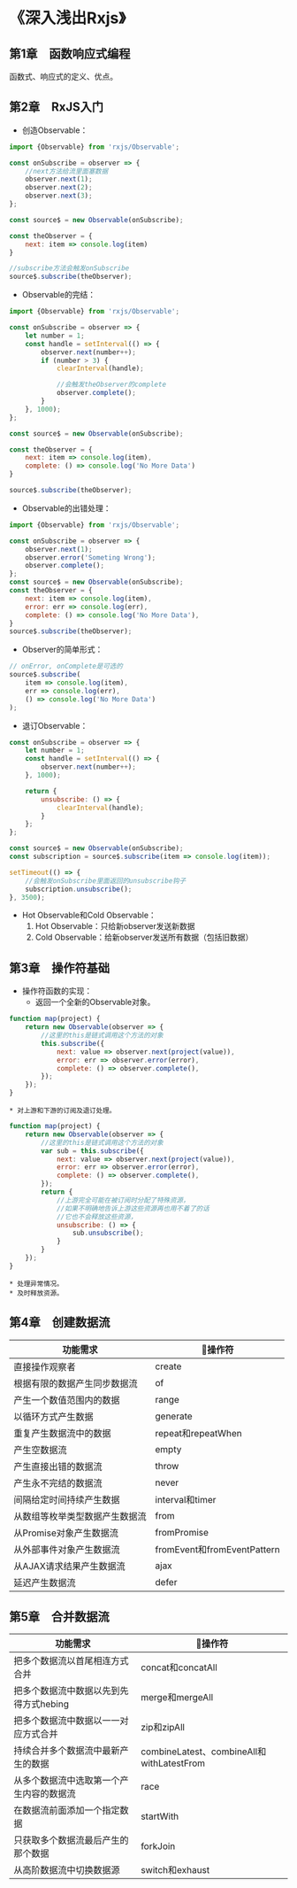 # 《深入浅出Rxjs》

## 第1章　函数响应式编程
函数式、响应式的定义、优点。

## 第2章　RxJS⼊门
* 创造Observable：
```javascript
import {Observable} from 'rxjs/Observable';

const onSubscribe = observer => {
    //next方法给流里面塞数据
    observer.next(1);
    observer.next(2);
    observer.next(3);
};

const source$ = new Observable(onSubscribe);

const theObserver = {
    next: item => console.log(item)
}

//subscribe方法会触发onSubscribe
source$.subscribe(theObserver);
```

* Observable的完结：

```javascript
import {Observable} from 'rxjs/Observable';

const onSubscribe = observer => {
    let number = 1;
    const handle = setInterval(() => {
        observer.next(number++);
        if (number > 3) {
            clearInterval(handle);

            //会触发theObserver的complete
            observer.complete();
        }
    }, 1000);
};

const source$ = new Observable(onSubscribe);

const theObserver = {
    next: item => console.log(item),
    complete: () => console.log('No More Data')
}

source$.subscribe(theObserver);
```

* Observable的出错处理：

```javascript
import {Observable} from 'rxjs/Observable';

const onSubscribe = observer => {
    observer.next(1);
    observer.error('Someting Wrong');
    observer.complete();
};
const source$ = new Observable(onSubscribe);
const theObserver = {
    next: item => console.log(item),
    error: err => console.log(err),
    complete: () => console.log('No More Data'),
}
source$.subscribe(theObserver);
```

* Observer的简单形式：

```javascript
// onError, onComplete是可选的
source$.subscribe(
    item => console.log(item),
    err => console.log(err),
    () => console.log('No More Data')
);
```

* 退订Observable：

```javascript
const onSubscribe = observer => {
    let number = 1;
    const handle = setInterval(() => {
        observer.next(number++);
    }, 1000);

    return {
        unsubscribe: () => {
            clearInterval(handle);
        }
    };
};

const source$ = new Observable(onSubscribe);
const subscription = source$.subscribe(item => console.log(item));

setTimeout(() => {
    //会触发onSubscribe里面返回的unsubscribe钩子
    subscription.unsubscribe();
}, 3500);

```
* Hot Observable和Cold Observable：
    1. Hot Observable：只给新observer发送新数据
    2. Cold Observable：给新observer发送所有数据（包括旧数据）

## 第3章　操作符基础
* 操作符函数的实现：
    * 返回⼀个全新的Observable对象。
```javascript
function map(project) {
    return new Observable(observer => {
        //这里的this是链式调用这个方法的对象
        this.subscribe({
            next: value => observer.next(project(value)),
            error: err => observer.error(error),
            complete: () => observer.complete(),
        });
    });
}
```
    * 对上游和下游的订阅及退订处理。
```javascript
function map(project) {
    return new Observable(observer => {
        //这里的this是链式调用这个方法的对象
        var sub = this.subscribe({
            next: value => observer.next(project(value)),
            error: err => observer.error(error),
            complete: () => observer.complete(),
        });
        return {
            //上游完全可能在被订阅时分配了特殊资源，
            //如果不明确地告诉上游这些资源再也⽤不着了的话
            //它也不会释放这些资源，
            unsubscribe: () => {
                sub.unsubscribe();
            }
        }
    });
}
```
    * 处理异常情况。
    * 及时释放资源。



## 第4章　创建数据流
|功能需求|操作符|
|---|---|
|直接操作观察者|create|
|根据有限的数据产生同步数据流|of|
|产生一个数值范围内的数据|range|
|以循环方式产生数据|generate|
|重复产生数据流中的数据|repeat和repeatWhen|
|产生空数据流|empty|
|产生直接出错的数据流|throw|
|产生永不完结的数据流|never|
|间隔给定时间持续产生数据|interval和timer|
|从数组等枚举类型数据产生数据流|from|
|从Promise对象产生数据流|fromPromise|
|从外部事件对象产生数据流|fromEvent和fromEventPattern|
|从AJAX请求结果产生数据流|ajax|
|延迟产生数据流|defer|

## 第5章　合并数据流

|功能需求|操作符|
|---|---|
|把多个数据流以首尾相连方式合并|concat和concatAll|
|把多个数据流中数据以先到先得方式hebing|merge和mergeAll|
|把多个数据流中数据以一一对应方式合并|zip和zipAll|
|持续合并多个数据流中最新产生的数据|combineLatest、combineAll和withLatestFrom|
|从多个数据流中选取第一个产生内容的数据流|race|
|在数据流前面添加一个指定数据|startWith|
|只获取多个数据流最后产生的那个数据|forkJoin|
|从高阶数据流中切换数据源|switch和exhaust|